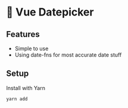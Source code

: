 # 📆 Vue Datepicker

## Features
- Simple to use
- Using date-fns for most accurate date stuff

## Setup
Install with Yarn
```bash
yarn add 
```